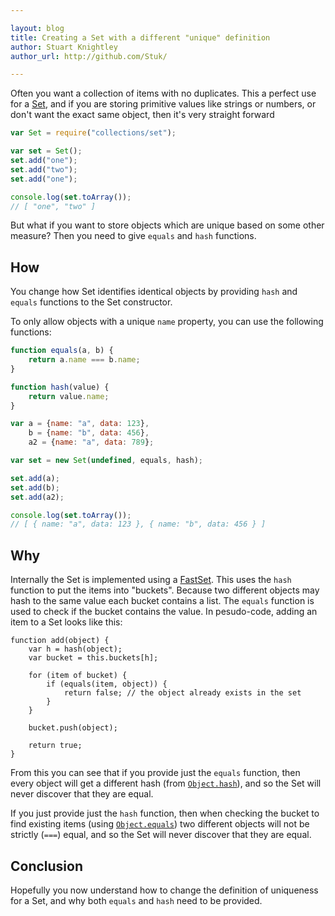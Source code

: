 ```yaml
---

layout: blog
title: Creating a Set with a different "unique" definition
author: Stuart Knightley
author_url: http://github.com/Stuk/

---
```


Often you want a collection of items with no duplicates. This a perfect use for a [Set](http://documentup.com/montagejs/collections/#collections/set-values-equals-hash-getdefault), and if you are storing primitive values like strings or numbers, or don't want the exact same object, then it's very straight forward

```javascript
var Set = require("collections/set");

var set = Set();
set.add("one");
set.add("two");
set.add("one");

console.log(set.toArray());
// [ "one", "two" ]
```

But what if you want to store objects which are unique based on some other measure? Then you need to give `equals` and `hash` functions.

## How

You change how Set identifies identical objects by providing `hash` and `equals` functions to the Set constructor.

To only allow objects with a unique `name` property, you can use the following functions:

```javascript
function equals(a, b) {
    return a.name === b.name;
}

function hash(value) {
    return value.name;
}

var a = {name: "a", data: 123},
    b = {name: "b", data: 456},
    a2 = {name: "a", data: 789};

var set = new Set(undefined, equals, hash);

set.add(a);
set.add(b);
set.add(a2);

console.log(set.toArray());
// [ { name: "a", data: 123 }, { name: "b", data: 456 } ]
```

## Why

Internally the Set is implemented using a [FastSet](http://documentup.com/montagejs/collections/#collections/fastset-values-equals-hash-getdefault). This uses the `hash` function to put the items into "buckets". Because two different objects may hash to the same value each bucket contains a list. The `equals` function is used to check if the bucket contains the value. In pesudo-code, adding an item to a Set looks like this:

```
function add(object) {
    var h = hash(object);
    var bucket = this.buckets[h];

    for (item of bucket) {
        if (equals(item, object)) {
            return false; // the object already exists in the set
        }
    }

    bucket.push(object);

    return true;
}
```

From this you can see that if you provide just the `equals` function, then every object will get a different hash (from [`Object.hash`]()), and so the Set will never discover that they are equal.

If you just provide just the `hash` function, then when checking the bucket to find existing items (using [`Object.equals`]()) two different objects will not be strictly (`===`) equal, and so the Set will never discover that they are equal.

## Conclusion

Hopefully you now understand how to change the definition of uniqueness for a Set, and why both `equals` and `hash` need to be provided.
